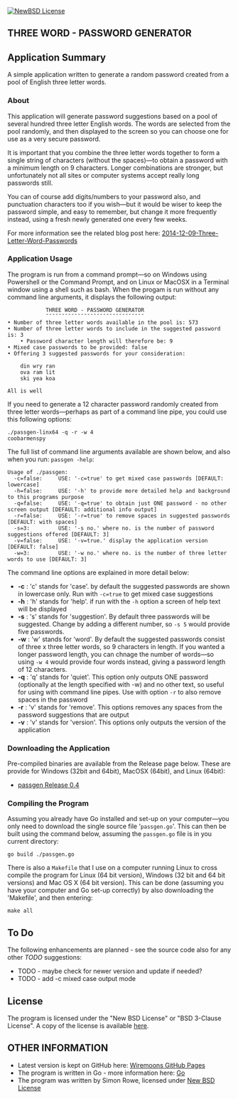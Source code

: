 [![NewBSD License](http://img.shields.io/badge/license-NewBSD-orange.svg?style=flat-square)](http://opensource.org/licenses/BSD-3-Clause)

## THREE WORD - PASSWORD GENERATOR

## Application Summary

A simple application written to generate a random password created
from a pool of English three letter words.

### About

This application will generate password suggestions based on a pool of
several hundred three letter English words. The words are selected
from the pool randomly, and then displayed to the screen so you can
choose one for use as a very secure password.

It is important that you combine the three letter words together to
form a single string of characters (without the spaces)&mdash;to
obtain a password with a minimum length on 9 characters. Longer
combinations are stronger, but unfortunately not all sites or computer
systems accept really long passwords still.

You can of course add digits/numbers to your password also, and
punctuation characters too if you wish&mdash;but it would be wiser to
keep the password simple, and easy to remember, but change it more
frequently instead, using a fresh newly generated one every few weeks.

For more information see the related blog post here:
[2014-12-09-Three-Letter-Word-Passwords](http://www.wiremoons.com/posts/2014-12-09-Three-Letter-Word-Passwords)

### Application Usage

The program is run from a command prompt&mdash;so on Windows using
Powershell or the Command Prompt, and on Linux or MacOSX in a Terminal
window using a shell such as bash. When the progam is run without any
command line arguments, it displays the following output:

```
			THREE WORD - PASSWORD GENERATOR
			¯¯¯¯¯¯¯¯¯¯¯¯¯¯¯¯¯¯¯¯¯¯¯¯¯¯¯¯¯¯¯
• Number of three letter words available in the pool is: 573
• Number of three letter words to include in the suggested password is: 3
	• Password character length will therefore be: 9
• Mixed case passwords to be provided: false
• Offering 3 suggested passwords for your consideration:

	din wry ran
	ova ram lit
	ski yea koa

All is well
```
If you need to generate a 12 character password randomly created from three letter words&mdash;perhaps as part of a command line pipe, you could use this following options:
```
./passgen-linx64 -q -r -w 4
coobarmenspy
```
The full list of command line arguments available are shown below, and also when you run: `passgen -help`: 
```
Usage of ./passgen:
  -c=false: 	USE: '-c=true' to get mixed case passwords [DEFAULT: lowercase]
  -h=false: 	USE: '-h' to provide more detailed help and background to this programs purpose
  -q=false: 	USE: '-q=true' to obtain just ONE password - no other screen output [DEFAULT: additional info output]
  -r=false: 	USE: '-r=true' to remove spaces in suggested passwords [DEFAULT: with spaces]
  -s=3: 		USE: '-s no.' where no. is the number of password suggestions offered [DEFAULT: 3]
  -v=false: 	USE: '-v=true.' display the application version [DEFAULT: false]
  -w=3: 		USE: '-w no.' where no. is the number of three letter words to use [DEFAULT: 3]
```
The command line options are explained in more detail below:
- **-c** : 'c' stands for 'case'. by default the suggested passwords are shown in lowercase only. Run with `-c=true` to get mixed case suggestions
- **-h** : 'h' stands for 'help'. if run with the `-h` option a screen of help text will be displayed
- **-s** : 's' stands for 'suggestion'. By default three passwords will be suggested. Change by adding a different number, so `-s 5` would provide five passwords. 
- **-w** : 'w' stands for 'word'. By default the suggested passwords consist of three x three letter words, so 9 characters in length. If you wanted a longer password length, you can chnage the number of words&mdash;so using `-w 4` would provide four words instead, giving a password length of 12 characters.
- **-q** : 'q' stands for 'quiet'. This option only outputs ONE password (optionally at the length specified with -w) and no other text, so useful for using with command line pipes. Use with option `-r` to also remove spaces in the password
- **-r** : 'v' stands for 'remove'. This options removes any spaces from the password suggestions that are output
- **-v** : 'v' stands for 'version'. This options only outputs the version of the application

### Downloading the Application

Pre-compiled binaries are available from the Release page below. These are provide for Windows (32bit and 64bit), MacOSX (64bit), and Linux (64bit):

- [passgen Release 0.4](https://github.com/wiremoons/passgen/releases/tag/0.4)


### Compiling the Program

Assuming you already have Go installed and set-up on your computer—you
only need to download the single source file '`passgen.go`'. This can
then be built using the command below, assuming the `passgen.go` file
is in you current directory: 

``` 
go build ./passgen.go 
``` 

There is also a `Makefile` that I use on a computer running Linux to
cross compile the program for Linux (64 bit version), Windows (32 bit
and 64 bit versions) and Mac OS X (64 bit version). This can be done
(assuming you have your computer and Go set-up correctly) by also
downloading the 'Makefile', and then entering:
```
make all
```

## To Do

The following enhancements are planned - see the source code also for any other *TODO* suggestions:

- TODO - maybe check for newer version and update if needed?
- TODO - add -c mixed case output mode

## License

The program is licensed under the "New BSD License" or "BSD 3-Clause
License". A copy of the license is available
[here](https://github.com/wiremoons/passgen/blob/master/LICENSE).

## OTHER INFORMATION

- Latest version is kept on GitHub here: [Wiremoons GitHub Pages](https://github.com/wiremoons)
- The program is written in Go - more information here: [Go](http://www.golang.org/)
- The program was written by Simon Rowe, licensed under [New BSD License](http://opensource.org/licenses/BSD-3-Clause)



